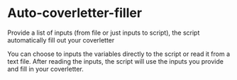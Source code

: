 # Auto-coverletter-filler
Provide a list of inputs (from file or just inputs to script), the script automatically fill out your coverletter

You can choose to inputs the variables directly to the script or read it from a text file. After reading the inputs, the script will use the inputs you provide and fill in your coverletter. 
